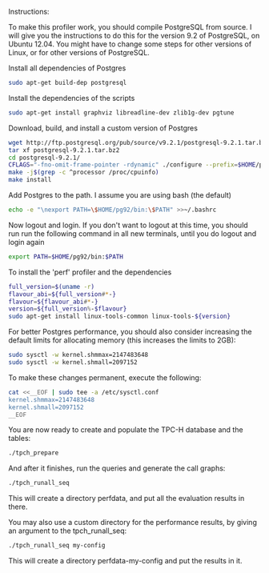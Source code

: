 
Instructions:

To make this profiler work, you should compile PostgreSQL from source.
I will give you the instructions to do this for the version 9.2 of PostgreSQL,
on Ubuntu 12.04.
You might have to change some steps for other versions of Linux, or for other
versions of PostgreSQL.

Install all dependencies of Postgres
```bash
sudo apt-get build-dep postgresql
```

Install the dependencies of the scripts
```bash
sudo apt-get install graphviz libreadline-dev zlib1g-dev pgtune
```

Download, build, and install a custom version of Postgres
```bash
wget http://ftp.postgresql.org/pub/source/v9.2.1/postgresql-9.2.1.tar.bz2
tar xf postgresql-9.2.1.tar.bz2
cd postgresql-9.2.1/
CFLAGS="-fno-omit-frame-pointer -rdynamic" ./configure --prefix=$HOME/pg92 --enable-debug
make -j$(grep -c ^processor /proc/cpuinfo)
make install
```

Add Postgres to the path. I assume you are using bash (the default)
```bash
echo -e "\nexport PATH=\$HOME/pg92/bin:\$PATH" >>~/.bashrc
```

Now logout and login. If you don't want to logout at this time, you should run run the following command in all new terminals, until you do logout and login again
```bash
export PATH=$HOME/pg92/bin:$PATH
```

To install the 'perf' profiler and the dependencies
```bash
full_version=$(uname -r)
flavour_abi=${full_version#*-}
flavour=${flavour_abi#*-}
version=${full_version%-$flavour}
sudo apt-get install linux-tools-common linux-tools-${version}
```

For better Postgres performance, you should also consider increasing the default
limits for allocating memory (this increases the limits to 2GB):
```bash
sudo sysctl -w kernel.shmmax=2147483648
sudo sysctl -w kernel.shmall=2097152
```

To make these changes permanent, execute the following:
```bash
cat <<__EOF | sudo tee -a /etc/sysctl.conf
kernel.shmmax=2147483648
kernel.shmall=2097152
__EOF
```

You are now ready to create and populate the TPC-H database and the tables:
```bash
./tpch_prepare
```

And after it finishes, run the queries and generate the call graphs:
```bash
./tpch_runall_seq
```
This will create a directory perfdata, and put all the evaluation results in
there.

You may also use a custom directory for the performance results, by giving an
argument to the tpch_runall_seq:
```bash
./tpch_runall_seq my-config
```
This will create a directory perfdata-my-config and put the results in it.

